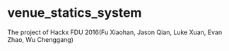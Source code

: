 # venue_statics_system
The project of Hackx FDU 2016(Fu Xiaohan, Jason Qian, Luke Xuan, Evan Zhao, Wu Chenggang)
